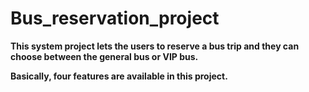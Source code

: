 # Bus_reservation_project

**This system project lets the users to reserve a bus trip and they can choose between the general bus or VIP bus.**

**Basically, four features are available in this project.**
